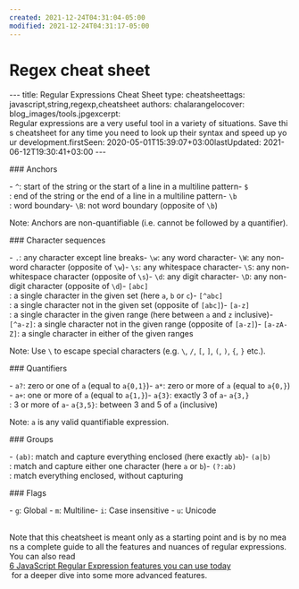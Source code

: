 ```yaml
---
created: 2021-12-24T04:31:04-05:00
modified: 2021-12-24T04:31:17-05:00
---
```


# Regex cheat sheet

​--- 
 ​title​: ​Regular Expressions Cheat Sheet 
 ​type​: ​cheatsheet 
 ​tags​: ​javascript,string,regexp,cheatsheet 
 ​authors​: ​chalarangelo 
 ​cover​: ​blog_images/tools.jpg 
 ​excerpt​: ​Regular expressions are a very useful tool in a variety of situations. Save this cheatsheet for any time you need to look up their syntax and speed up your development. 
 ​firstSeen​: ​2020-05-01T15:39:07+03:00 
 ​lastUpdated​: ​2021-06-12T19:30:41+03:00 
 ​--- 
  
 ​###​ ​Anchors 
  
 ​-​ ​`^`​: start of the string or the start of a line in a multiline pattern 
 ​-​ ​`$`​: end of the string or the end of a line in a multiline pattern 
 ​-​ ​`\b`​: word boundary 
 ​-​ ​`\B`​: not word boundary (opposite of ​`\b`​) 
  
 ​Note: Anchors are non-quantifiable (i.e. cannot be followed by a quantifier). 
  
 ​###​ ​Character sequences 
  
 ​-​ ​`.`​: any character except line breaks 
 ​-​ ​`\w`​: any word character 
 ​-​ ​`\W`​: any non-word character (opposite of ​`\w`​) 
 ​-​ ​`\s`​: any whitespace character 
 ​-​ ​`\S`​: any non-whitespace character (opposite of ​`\s`​) 
 ​-​ ​`\d`​: any digit character 
 ​-​ ​`\D`​: any non-digit character (opposite of ​`\d`​) 
 ​-​ ​`[abc]`​: a single character in the given set (here ​`a`​, ​`b`​ or ​`c`​) 
 ​-​ ​`[^abc]`​: a single character not in the given set (opposite of ​`[abc]`​) 
 ​-​ ​`[a-z]`​: a single character in the given range (here between ​`a`​ and ​`z`​ inclusive) 
 ​-​ ​`[^a-z]`​: a single character not in the given range (opposite of ​`[a-z]`​) 
 ​-​ ​`[a-zA-Z]`​: a single character in either of the given ranges 
  
 ​Note: Use ​`\`​ to escape special characters (e.g. ​`\`​, ​`/`​, ​`[`​, ​`]`​, ​`(`​, ​`)`​, ​`{`​, ​`}`​ etc.). 
  
 ​###​ ​Quantifiers 
  
 ​-​ ​`a?`​: zero or one of ​`a`​ (equal to ​`a{0,1}`​) 
 ​-​ ​`a*`​: zero or more of ​`a`​ (equal to ​`a{0,}`​) 
 ​-​ ​`a+`​: one or more of ​`a`​ (equal to ​`a{1,}`​) 
 ​-​ ​`a{3}`​: exactly 3 of ​`a` 
 ​-​ ​`a{3,}`​: 3 or more of ​`a` 
 ​-​ ​`a{3,5}`​: between 3 and 5 of ​`a`​ (inclusive) 
  
 ​Note: ​`a`​ is any valid quantifiable expression. 
  
 ​###​ ​Groups 
  
 ​-​ ​`(ab)`​: match and capture everything enclosed (here exactly ​`ab`​) 
 ​-​ ​`(a|b)`​: match and capture either one character (here ​`a`​ or ​`b`​) 
 ​-​ ​`(?:ab)`​: match everything enclosed, without capturing 
  
 ​###​ ​Flags 
  
 ​-​ ​`g`​: Global 
 ​-​ ​`m`​: Multiline 
 ​-​ ​`i`​: Case insensitive 
 ​-​ ​`u`​: Unicode 
  
 ​Note that this cheatsheet is meant only as a starting point and is by no means a complete guide to all the features and nuances of regular expressions. You can also read [​6 JavaScript Regular Expression features you can use today​](/blog/s/6-javascript-regexp-tricks) for a deeper dive into some more advanced features.

